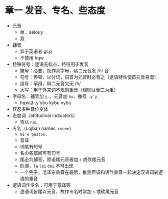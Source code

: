 # 章一 发音、专名、些态度

- 元音
  - 单：aeiouy
  - 双
- 辅音
  - 异于英语者 gcjx
  - 不使用 hqw
- 特殊符号：逻语无标点，特符用于发音
  - 撇号：必要，视作真字母，隔二元音发 /h/ 音
  - 句号：停顿，以分词，词首为元音时必有之（逻语特性使首元音易混）
  - 逗号：罕用，隔二元音又无 /h/
  - 大写：用于外来词不规则重音（规则は倒二为重）
- 字母名：辅音加 `y.`，元音加 `bu`，撇号 `.y'y.`
  - hqwは .y'ybu kybu vybu
- 容忍多种音位变体
- 态度词（attitudinal indicators）
  - 否以 `nai`
- 专名（Lojban names, `cmene`）
  - `mi'e pustos.`
  - 音译
  - 词尾有句号
  - 名の各部间可有句号
  - 尾必为辅音，原语尾元音者加 `s` 或砍尾元音
  - 防混，`la` `lai` `doi` 不可出现
  - 一个例子，毛泽东重音在最后，推测声调和语气重音一起决定汉语词转逻语的重音
- 逻语词作专名：可用于意译等
  - 逻语词皆尾以元音，故作专名时常加 `s` 或砍尾元音
